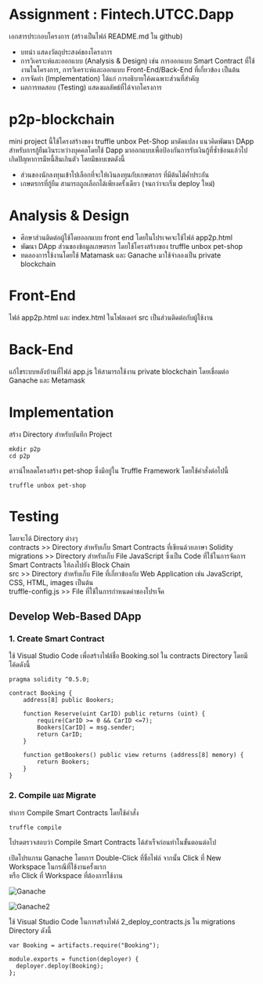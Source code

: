 # Assignment : Fintech.UTCC.Dapp

เอกสารประกอบโครงการ (สร้างเป็นไฟล์ README.md ใน github)
- บทนำ แสดงวัตถุประสงค์ของโครงการ
- การวิเคราะห์และออกแบบ (Analysis & Design) เช่น การออกแบบ Smart Contract ที่ใช้งานในโครงการ, การวิเคราะห์และออกแบบ Front-End/Back-End ที่เกี่ยวข้อง เป็นต้น
- การจัดทำ (Implementation) ได้แก่ การอธิบายโค้ดเฉพาะส่วนที่สำคัญ
- ผลการทดสอบ (Testing) แสดงผลลัพธ์ที่ได้จากโครงการ

# p2p-blockchain
mini project นี้ใช้โครงสร้างของ truffle unbox Pet-Shop มาดัดแปลง
แนวคิดพัฒนา DApp สำหรับการกู้ยืมเงินระหว่างบุคคลโดยใช้ Dapp มาออกแบบเพื่อป้องกันการรับเงินกู้ที่ซ้ำซ้อนแล้วไปเกิดปัญหาการมีหนี้สินเกินตัว 
โดยมีขอบเขตดังนี้
- ส่วนของนักลงทุนเข้าไปเลือกที่จะให้เงินลงทุนกับเกษตรกร ที่มีต้นไม้ค้ำประกัน 
- เกษตรกรที่กู้ยืม สามารถถูกเลือกได้เพียงครั้งเดียว (จนกว่าจะเริ่ม deploy ใหม่)

# Analysis & Design
- ศึกษาส่วนติดต่อผู้ใช้โดยออกแบบ front end โดยในโปรเจคจะใช้ไฟล์ app2p.html  
- พัฒนา DApp ส่วนของข้อมูลเกษตรกร โดยใช้โครงสร้างของ truffle unbox pet-shop
- ทดลองการใช้งานโดยใช้ Matamask และ Ganache มาใช้จำลองเป็น private blockchain
 
# Front-End
   ไฟล์ app2p.html และ index.html ในโฟลเดอร์ src เป็นส่วนติดต่อกับผู้ใช้งาน  

# Back-End
   แก้ไขระบบหลังบ้านที่ไฟล์ app.js ให้สามารถใช้งาน private blockchain โดยเชื่อมต่อ Ganache และ Metamask 
   
# Implementation
สร้าง Directory สำหรับบันทึก Project 
```
mkdir p2p
cd p2p
```
ดาวน์โหลดโครงสร้าง pet-shop ซึ่งมีอยู่ใน Truffle Framework โดยใช้คำสั่งต่อไปนี้
```
truffle unbox pet-shop
```









# Testing


โดยจะได้ Directory ต่างๆ  
contracts >> Directory สำหรับเก็บ Smart Contracts ที่เขียนด้วยภาษา Solidity  
migrations >> Directory สำหรับเก็บ File JavaScript ซึ่งเป็น Code ที่ใช้ในการจัดการ Smart Contracts ให้ลงไปยัง Block Chain  
src >> Directory สำหรับเก็บ File ที่เกี่ยวข้องกับ Web Application เช่น JavaScript, CSS, HTML, images เป็นต้น  
truffle-config.js >> File ที่ใช้ในการกำหนดค่าของโปรเจ็ค  

## Develop Web-Based DApp
### 1. Create Smart Contract
ใช้ Visual Studio Code เพื่อสร้างไฟล์ชื่อ Booking.sol ใน contracts Directory โดยมีโค้ดดังนี้
```
pragma solidity ^0.5.0;

contract Booking {
    address[8] public Bookers;

    function Reserve(uint CarID) public returns (uint) {
        require(CarID >= 0 && CarID <=7);
        Bookers[CarID] = msg.sender;
        return CarID;
    }

    function getBookers() public view returns (address[8] memory) {
        return Bookers;
    }
}
```

### 2. Compile และ Migrate
ทำการ Compile Smart Contracts โดยใช้คำสั่ง
```
truffle compile
```
โปรดตรวจสอบว่า Compile Smart Contracts ได้สำเร็จก่อนทำในขั้นตอนต่อไป

เปิดโปรแกรม Ganache โดยการ Double-Click ที่ชื่อไฟล์ จากนั้น Click ที่ New Workspace ในกรณีที่ใช้งานครั้งแรก  
หรือ Click ที่ Workspace ที่ต้องการใช้งาน

![Ganache](https://user-images.githubusercontent.com/74085959/104412400-c0a27c80-559e-11eb-9f71-76b59eb9e934.png)

![Ganache2](https://user-images.githubusercontent.com/74085959/104414342-ae2a4200-55a2-11eb-89a9-7c6a497a02d4.png)

ใช้ Visual Studio Code ในการสร้างไฟล์ 2_deploy_contracts.js ใน migrations Directory ดังนี้
```
var Booking = artifacts.require("Booking");

module.exports = function(deployer) {
  deployer.deploy(Booking);
};
```
